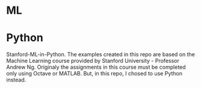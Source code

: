 # ML
# Python
Stanford-ML-in-Python.
The examples created in this repo are based on the Machine Learning course provided by Stanford University - Professor Andrew Ng. 
Originaly the assignments in this course must be completed only using Octave or MATLAB. But, in this repo, I chosed to use Python instead. 
